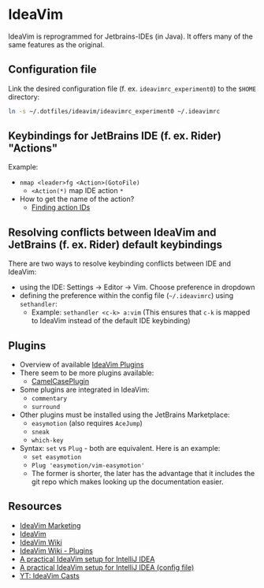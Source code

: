 # IdeaVim

IdeaVim is reprogrammed for Jetbrains-IDEs (in Java). It offers many of the same features as the original.

## Configuration file


Link the desired configuration file (f. ex. `ideavimrc_experiment0`) to the `$HOME` directory:

``` sh
ln -s ~/.dotfiles/ideavim/ideavimrc_experiment0 ~/.ideavimrc
```

## Keybindings for JetBrains IDE (f. ex. Rider) "Actions"

Example:

- `nmap <leader>fg <Action>(GotoFile)`
  - `<Action(*)` map IDE action `*`
- How to get the name of the action?
  - [Finding action IDs](https://github.com/JetBrains/ideavim?tab=readme-ov-file#finding-action-ids)

## Resolving conflicts between IdeaVim and JetBrains (f. ex. Rider) default keybindings

There are two ways to resolve keybinding conflicts between IDE and IdeaVim:

- using the IDE: Settings -> Editor -> Vim. Choose preference in dropdown
- defining the preference within the config file (`~/.ideavimrc`) using `sethandler`:
  - Example: `sethandler <c-k> a:vim` (This ensures that `c-k` is mapped to IdeaVim instead of the default IDE keybinding)

## Plugins

- Overview of available [IdeaVim Plugins](https://github.com/JetBrains/ideavim/wiki/IdeaVim-Plugins)
- There seem to be more plugins available:
  - [CamelCasePlugin](https://github.com/netnexus/camelcaseplugin)
- Some plugins are integrated in IdeaVim:
  - `commentary`
  - `surround`
- Other plugins must be installed using the JetBrains Marketplace:
  - `easymotion` (also requires `AceJump`)
  - `sneak`
  - `which-key`
- Syntax: `set` vs `Plug` - both are equivalent. Here is an example:
  - `set easymotion`
  - `Plug 'easymotion/vim-easymotion'`
  - The former is shorter, the later has the advantage that it includes the git repo which makes looking up the documentation easier.

## Resources

- [IdeaVim Marketing](https://lp.jetbrains.com/ideavim/)
- [IdeaVim](https://github.com/JetBrains/ideavim)
- [IdeaVim Wiki](https://github.com/JetBrains/ideavim/wiki)
- [IdeaVim Wiki - Plugins](https://github.com/JetBrains/ideavim/wiki/IdeaVim-Plugins)
- [A practical IdeaVim setup for IntelliJ IDEA](https://medium.com/@dbilici/a-practical-ideavim-setup-for-intellij-idea-cf74222e7b45)
- [A practical IdeaVim setup for IntelliJ IDEA (config file)](hhttps://github.com/dbilici/IdeaVim/blob/main/.ideavimrc)
- [YT: IdeaVim Casts](https://www.youtube.com/playlist?list=PLYDrCnplQfmG2aoNeu5_RP3GfcBiD1wl7)

